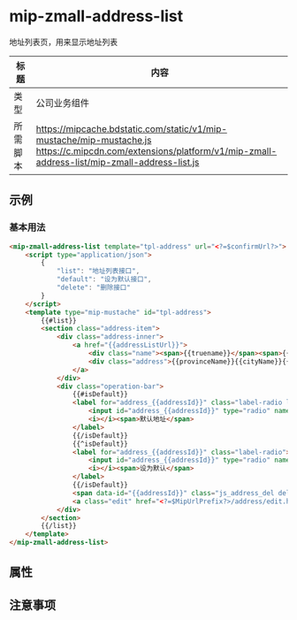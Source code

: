 # mip-zmall-address-list

地址列表页，用来显示地址列表

标题|内容
----|----
类型|公司业务组件
所需脚本|https://mipcache.bdstatic.com/static/v1/mip-mustache/mip-mustache.js<br>https://c.mipcdn.com/extensions/platform/v1/mip-zmall-address-list/mip-zmall-address-list.js

## 示例

### 基本用法

```html
<mip-zmall-address-list template="tpl-address" url="<?=$confirmUrl?>">
    <script type="application/json">
        {
            "list": "地址列表接口",
            "default": "设为默认接口",
            "delete": "删除接口"
        }
    </script>
    <template type="mip-mustache" id="tpl-address">
        {{#list}}
        <section class="address-item">
            <div class="address-inner">
                <a href="{{addressListUrl}}">
                    <div class="name"><span>{{truename}}</span><span>{{mobile}}</span></div>
                    <div class="address">{{provinceName}}{{cityName}}{{address}}</div>
                </a>
            </div>
            <div class="operation-bar">
                {{#isDefault}}
                <label for="address_{{addressId}}" class="label-radio label-radio--checked">
                    <input id="address_{{addressId}}" type="radio" name="default" value="{{addressId}}" checked>
                    <i></i><span>默认地址</span>
                </label>
                {{/isDefault}}
                {{^isDefault}}
                <label for="address_{{addressId}}" class="label-radio">
                    <input id="address_{{addressId}}" type="radio" name="default" value="{{addressId}}">
                    <i></i><span>设为默认</span>
                </label>
                {{/isDefault}}
                <span data-id="{{addressId}}" class="js_address_del delete">删除</span>
                <a class="edit" href="<?=$MipUrlPrefix?>/address/edit.html?addressId={{addressId}}">编辑</a>
            </div>
        </section>
        {{/list}}
    </template>
</mip-zmall-address-list>
```


## 属性



## 注意事项


